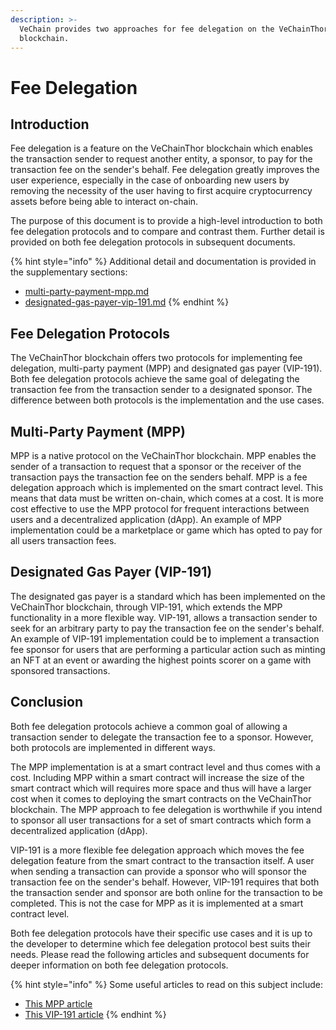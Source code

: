 ```yaml
---
description: >-
  VeChain provides two approaches for fee delegation on the VeChainThor
  blockchain.
---
```


# Fee Delegation

## Introduction <a href="#multi-party-payment-prototype" id="multi-party-payment-prototype"></a>

Fee delegation is a feature on the VeChainThor blockchain which enables the transaction sender to request another entity, a sponsor, to pay for the transaction fee on the sender's behalf. Fee delegation greatly improves the user experience, especially in the case of onboarding new users by removing the necessity of the user having to first acquire cryptocurrency assets before being able to interact on-chain.

The purpose of this document is to provide a high-level introduction to both fee delegation protocols and to compare and contrast them. Further detail is provided on both fee delegation protocols in subsequent documents.

{% hint style="info" %}
Additional detail and documentation is provided in the supplementary sections:

* [multi-party-payment-mpp.md](multi-party-payment-mpp.md "mention")
* [designated-gas-payer-vip-191.md](designated-gas-payer-vip-191.md "mention")
{% endhint %}

## Fee Delegation Protocols <a href="#multi-party-payment-prototype" id="multi-party-payment-prototype"></a>

The VeChainThor blockchain offers two protocols for implementing fee delegation, multi-party payment (MPP) and designated gas payer (VIP-191). Both fee delegation protocols achieve the same goal of delegating the transaction fee from the transaction sender to a designated sponsor. The difference between both protocols is the implementation and the use cases.

## Multi-Party Payment (MPP) <a href="#multi-party-payment-prototype" id="multi-party-payment-prototype"></a>

MPP is a native protocol on the VeChainThor blockchain. MPP enables the sender of a transaction to request that a sponsor or the receiver of the transaction pays the transaction fee on the senders behalf. MPP is a fee delegation approach which is implemented on the smart contract level. This means that data must be written on-chain, which comes at a cost. It is more cost effective to use the MPP protocol for frequent interactions between users and a decentralized application (dApp). An example of MPP implementation could be a marketplace or game which has opted to pay for all users transaction fees.

## Designated Gas Payer (VIP-191) <a href="#designated-gas-payer-vip191" id="designated-gas-payer-vip191"></a>

The designated gas payer is a standard which has been implemented on the VeChainThor blockchain, through VIP-191, which extends the MPP functionality in a more flexible way. VIP-191, allows a transaction sender to seek for an arbitrary party to pay the transaction fee on the sender's behalf. An example of VIP-191 implementation could be to implement a transaction fee sponsor for users that are performing a particular action such as minting an NFT at an event or awarding the highest points scorer on a game with sponsored transactions.

## Conclusion

Both fee delegation protocols achieve a common goal of allowing a transaction sender to delegate the transaction fee to a sponsor. However, both protocols are implemented in different ways.

The MPP implementation is at a smart contract level and thus comes with a cost. Including MPP within a smart contract will increase the size of the smart contract which will requires more space and thus will have a larger cost when it comes to deploying the smart contracts on the VeChainThor blockchain. The MPP approach to fee delegation is worthwhile if you intend to sponsor all user transactions for a set of smart contracts which form a decentralized application (dApp).

VIP-191 is a more flexible fee delegation approach which moves the fee delegation feature from the smart contract to the transaction itself. A user when sending a transaction can provide a sponsor who will sponsor the transaction fee on the sender's behalf. However, VIP-191 requires that both the transaction sender and sponsor are both online for the transaction to be completed. This is not the case for MPP as it is implemented at a smart contract level.

Both fee delegation protocols have their specific use cases and it is up to the developer to determine which fee delegation protocol best suits their needs. Please read the following articles and subsequent documents for deeper information on both fee delegation protocols.

{% hint style="info" %}
Some useful articles to read on this subject include:

* [This MPP article](https://peter-zhou.medium.com/what-you-might-not-know-about-vechainthor-yet-part-iii-transaction-fee-delegation-vip-191-4ee71d690f1b)
* [This VIP-191 article](https://blog.vechain.energy/how-to-setup-fee-delegation-for-vechain-9ac9fef31455)
{% endhint %}
